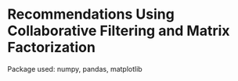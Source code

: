 # Recommendations Using Collaborative Filtering and Matrix Factorization

Package used:
numpy, pandas, matplotlib
